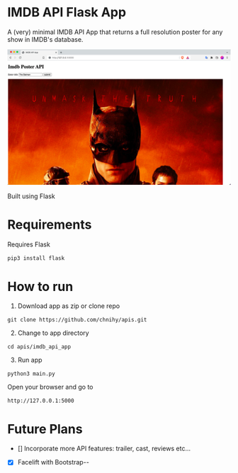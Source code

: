 # IMDB API Flask App

A (very) minimal IMDB API App that returns a full resolution poster for any show in IMDB's database.  

<img src="/static/preview.png" alt="preview">

Built using Flask

# Requirements
Requires Flask
```bash
pip3 install flask
```	

# How to run
1. Download app as zip or clone repo
```
git clone https://github.com/chnihy/apis.git
```

2. Change to app directory
```
cd apis/imdb_api_app
```

3. Run app
```
python3 main.py
```

Open your browser and go to
```
http://127.0.0.1:5000
```

# Future Plans
- [] Incorporate more API features: trailer, cast, reviews etc...
- [x] Facelift with Bootstrap--
